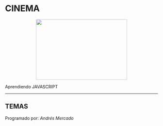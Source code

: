# CINEMA

<p align="center">
  <img src="https://gcdn.lanetaneta.com/wp-content/uploads/2022/02/Itachi-de-Naruto-es-mas-poderoso-que-nunca-en-Epic-780x470.jpg" width="300" height="200" />
</p>

<p>
  Aprendiendo JAVASCRIPT
</p>

***
## TEMAS

Programado por: _Andrés Mercado_
